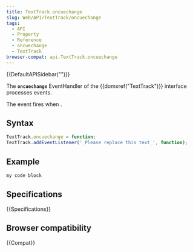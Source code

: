 ```yaml
---
title: TextTrack.oncuechange
slug: Web/API/TextTrack/oncuechange
tags:
  - API
  - Property
  - Reference
  - oncuechange
  - TextTrack
browser-compat: api.TextTrack.oncuechange
---
```

{{DefaultAPISidebar("")}}

The **`oncuechange`** EventHandler of the {{domxref("TextTrack")}} interface processes  events.

The  event fires when .

## Syntax

```js
TextTrack.oncuechange = function;
TextTrack.addEventListener('_Please replace this text_', function);
```

## Example

```js
my code block
```

## Specifications

{{Specifications}}

## Browser compatibility

{{Compat}}

